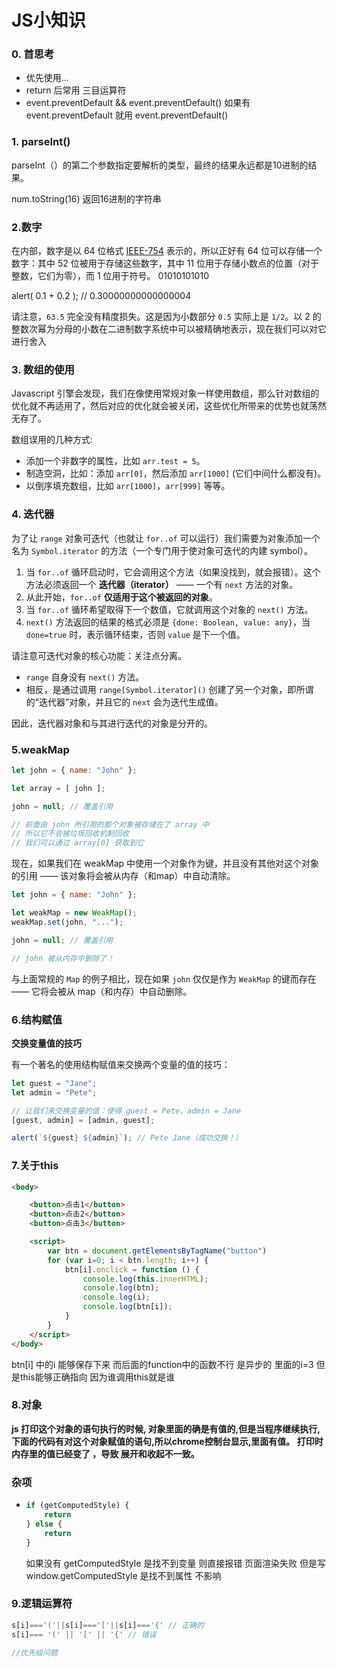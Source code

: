 # JS小知识

### 0. 首思考

- 优先使用...
- return 后常用 三目运算符
- event.preventDefault && event.preventDefault()  如果有 event.preventDefault 就用 event.preventDefault()





### 1. parseInt()

parseInt（）的第二个参数指定要解析的类型，最终的结果永远都是10进制的结果。

num.toString(16) 返回16进制的字符串



### 2.数字

在内部，数字是以 64 位格式 [IEEE-754](http://en.wikipedia.org/wiki/IEEE_754-1985) 表示的，所以正好有 64 位可以存储一个数字：其中 52 位被用于存储这些数字，其中 11 位用于存储小数点的位置（对于整数，它们为零），而 1 位用于符号。 01010101010

alert( 0.1 + 0.2 ); // 0.30000000000000004

请注意，`63.5` 完全没有精度损失。这是因为小数部分 `0.5` 实际上是 `1/2`。以 2 的整数次幂为分母的小数在二进制数字系统中可以被精确地表示，现在我们可以对它进行舍入





### 3. 数组的使用

Javascript 引擎会发现，我们在像使用常规对象一样使用数组，那么针对数组的优化就不再适用了，然后对应的优化就会被关闭，这些优化所带来的优势也就荡然无存了。

数组误用的几种方式:

- 添加一个非数字的属性，比如 `arr.test = 5`。
- 制造空洞，比如：添加 `arr[0]`，然后添加 `arr[1000]` (它们中间什么都没有)。
- 以倒序填充数组，比如 `arr[1000]`，`arr[999]` 等等。





### 4. 迭代器

为了让 `range` 对象可迭代（也就让 `for..of` 可以运行）我们需要为对象添加一个名为 `Symbol.iterator` 的方法（一个专门用于使对象可迭代的内建 symbol）。

1. 当 `for..of` 循环启动时，它会调用这个方法（如果没找到，就会报错）。这个方法必须返回一个 **迭代器（iterator）** —— 一个有 `next` 方法的对象。
2. 从此开始，`for..of` **仅适用于这个被返回的对象**。
3. 当 `for..of` 循环希望取得下一个数值，它就调用这个对象的 `next()` 方法。
4. `next()` 方法返回的结果的格式必须是 `{done: Boolean, value: any}`，当 `done=true` 时，表示循环结束，否则 `value` 是下一个值。

请注意可迭代对象的核心功能：关注点分离。

- `range` 自身没有 `next()` 方法。
- 相反，是通过调用 `range[Symbol.iterator]()` 创建了另一个对象，即所谓的“迭代器”对象，并且它的 `next` 会为迭代生成值。

因此，迭代器对象和与其进行迭代的对象是分开的。





### 5.weakMap

``` js
let john = { name: "John" };

let array = [ john ];

john = null; // 覆盖引用

// 前面由 john 所引用的那个对象被存储在了 array 中
// 所以它不会被垃圾回收机制回收
// 我们可以通过 array[0] 获取到它
```

现在，如果我们在 weakMap 中使用一个对象作为键，并且没有其他对这个对象的引用 —— 该对象将会被从内存（和map）中自动清除。

``` js
let john = { name: "John" };

let weakMap = new WeakMap();
weakMap.set(john, "...");

john = null; // 覆盖引用

// john 被从内存中删除了！	
```

与上面常规的 `Map` 的例子相比，现在如果 `john` 仅仅是作为 `WeakMap` 的键而存在 —— 它将会被从 map（和内存）中自动删除。





### 6.结构赋值

**交换变量值的技巧**

有一个著名的使用结构赋值来交换两个变量的值的技巧：

``` js
let guest = "Jane";
let admin = "Pete";

// 让我们来交换变量的值：使得 guest = Pete，admin = Jane
[guest, admin] = [admin, guest];

alert(`${guest} ${admin}`); // Pete Jane（成功交换！）
```





### 7.关于this

``` html
<body>

    <button>点击1</button>
    <button>点击2</button>
    <button>点击3</button>

    <script>
        var btn = document.getElementsByTagName("button")
        for (var i=0; i < btn.length; i++) {
            btn[i].onclick = function () {
                console.log(this.innerHTML);
                console.log(btn);
                console.log(i);
                console.log(btn[i]);
            }
        }
    </script>
</body>
```

btn[i] 中的i 能够保存下来  而后面的function中的函数不行 是异步的  里面的i=3
但是this能够正确指向 因为谁调用this就是谁



### 8.对象

**js 打印这个对象的语句执行的时候, 对象里面的确是有值的,但是当程序继续执行,下面的代码有对这个对象赋值的语句,所以chrome控制台显示,里面有值。 打印时内存里的值已经变了 ，导致 展开和收起不一致。**







### 杂项

- ``` js
  if (getComputedStyle) {
      return 
  } else {
      return 
  }
  ```

  如果没有 getComputedStyle 是找不到变量 则直接报错 页面渲染失败   但是写 window.getComputedStyle 是找不到属性 不影响





### 9.逻辑运算符

``` js
s[i]==='('||s[i]==='['||s[i]==='{' // 正确的
s[i]=== '(' || '[' || '{' // 错误

//优先级问题
```

